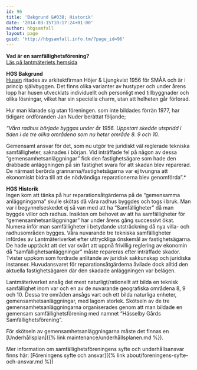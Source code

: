 ```yaml
---
id: 96
title: 'Bakgrund &#038; Historik'
date: '2014-03-15T10:17:24+01:00'
author: hbgsamfall
layout: page
guid: 'http://hbgsamfall.info.tm/?page_id=96'
---
```


**Vad är en samfällighetsförening?**  
[Läs på lantmäteriets hemsida](https://www.lantmateriet.se/sv/fastigheter/samfalligheter/#anchor-0)

**HGS Bakgrund**  
[Husen](/wp-content/uploads/2014/03/Husen.pdf) ritades av arkitektfirman Höjer &amp; Ljungkvist 1956 för SMÅA och är i princip självbyggen. Det finns olika varianter av hustyper och under årens lopp har husen utvecklats individuellt och personligt med tillbyggnader och olika lösningar, vilket har sin speciella charm, utan att helheten går förlorad.

Hur man klarade sig utan föreningen. som inte bildades förrän 1977, har tidigare ordföranden Jan Nuder berättat följande;

*“Våra radhus började byggas under år 1956. Uppstart skedde utspridd i tiden i de tre olika områdena som nu heter område 8. 9 och 10.*

 Gemensamt ansvar för det, som nu utgör tre juridiskt väl reglerade tekniska samfälligheter, saknades i början. Vid inträffade fel på någon av dessa “gemensamhetsanläggningar” fick den fastighetsägare som hade den drabbade anläggningen på sin fastighet svara för att skadan blev reparerad. De närmast berörda grannarna/fastighetsägarna var ej tvungna att ekonomiskt bidra till att de nödvändiga reparationerna blev genomförda”.*

**HGS Historik**  
Ingen kom att tänka på hur reparationsåtgärderna på de “gemensamma anläggningarna” skulle skötas då våra radhus byggdes och togs i bruk. Man var i begynnelseskedet ej så van med att ha “Samfälligheter” då man byggde villor och radhus. Insikten om behovet av att ha samfälligheter för “gemensamhetsanläggningar” har under årens gång successivt ökat. Numera inför man samfälligheter i betydande utsträckning då nya villa- och radhusområden bygges. Våra nuvarande tre tekniska samfälligheter infördes av Lantmäteriverket efter uttryckliga önskemål av fastighetsägarna. De hade upptäckt att det var svårt att uppnå frivillig reglering av ekonomin då “samfällighetsanläggningar” måste repareras efter inträffade skador. Tvister uppkom som fordrade anlitande av juridisk sakkunskap och juridiska instanser. Huvudansvaret för reparationsåtgärderna åvilade dock alltid den aktuella fastighetsägaren där den skadade anläggningen var belägen.

Lantmäteriverket ansåg det mest naturligt/rationellt att bilda en teknisk samfällighet inom var och en av de nuvarande geografiska områdena 8, 9 och 10. Dessa tre områden ansågs vart och ett bilda naturliga enheter, gemensamhetsanläggningar, med lagom storlek. 
Skötseln av de tre gemensamhetsanläggningarna organiserades genom att man bildade en gemensam samfällighetsförening med namnet “Hässelby Gårds Samfällighetsförening”.

För skötseln av gemensamhetsanläggningarna måste det finnas en [Underhållsplan]({% link maintenance/underhållsplanen.md %}).  

Mer information om samfällighetsföreningens syfte och underhållsansvar finns här: [Föreningens syfte och ansvar]({% link about/foreningens-syfte-och-ansvar.md %})
